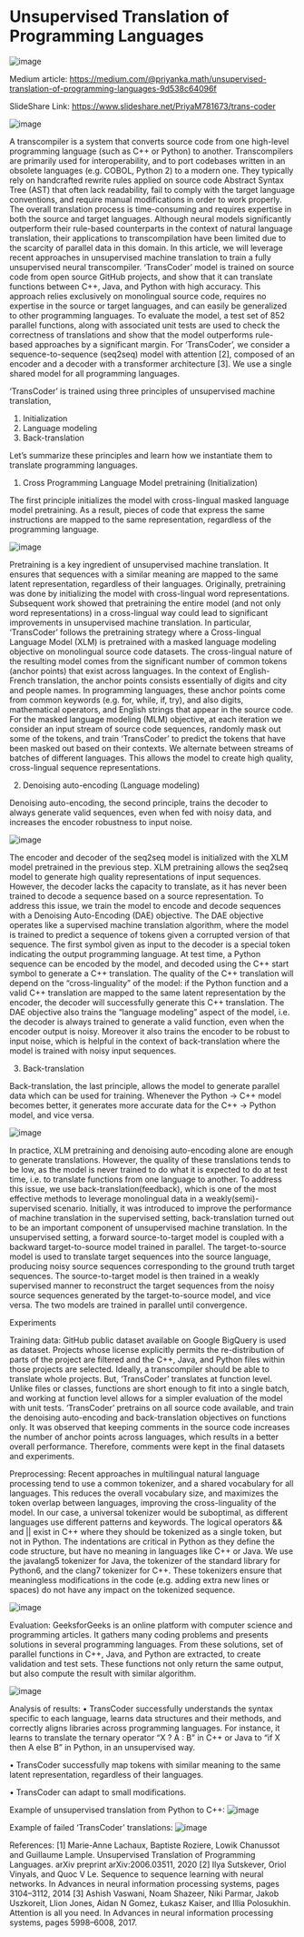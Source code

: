 # Unsupervised Translation of Programming Languages

![image](https://user-images.githubusercontent.com/21059586/144098657-8a0e289c-ff53-4af6-8ba7-f2d81d86cb4c.png)

Medium article: https://medium.com/@priyanka.math/unsupervised-translation-of-programming-languages-9d538c64096f

SlideShare Link: https://www.slideshare.net/PriyaM781673/trans-coder

![image](https://user-images.githubusercontent.com/21059586/144098139-2de939b5-0c42-48b7-a75a-0040c1ebbafa.png)

A transcompiler is a system that converts source code from one high-level programming language (such as C++ or Python) to another. Transcompilers are primarily used for interoperability, and to port codebases written in an obsolete languages (e.g. COBOL, Python 2) to a modern one. They typically rely on handcrafted rewrite rules applied on source code Abstract Syntax Tree (AST) that often lack readability, fail to comply with the target language conventions, and require manual modifications in order to work properly. The overall translation process is time-consuming and requires expertise in both the source and target languages. Although neural models significantly outperform their rule-based counterparts in the context of natural language translation, their applications to transcompilation have been limited due to the scarcity of parallel data in this domain. In this article, we will leverage recent approaches in unsupervised machine translation to train a fully unsupervised neural transcompiler. 
‘TransCoder’ model is trained on source code from open source GitHub projects, and show that it can translate functions between C++, Java, and Python with high accuracy. This approach relies exclusively on monolingual source code, requires no expertise in the source or target languages, and can easily be generalized to other programming languages. To evaluate the model, a test set of 852 parallel functions, along with associated unit tests are used to check the correctness of translations and show that the model outperforms rule-based approaches by a significant margin. 
For ‘TransCoder’, we consider a sequence-to-sequence (seq2seq) model with attention [2], composed of an encoder and a decoder with a transformer architecture [3]. We use a single shared model for all programming languages. 

‘TransCoder’ is trained using three principles of unsupervised machine translation, 
1.	Initialization
2.	Language modeling
3.	Back-translation

Let’s summarize these principles and learn how we instantiate them to translate programming languages.

1.	Cross Programming Language Model pretraining (Initialization)

The first principle initializes the model with cross-lingual masked language model pretraining. As a result, pieces of code that express the same instructions are mapped to the same representation, regardless of the programming language.

![image](https://user-images.githubusercontent.com/21059586/144099045-53de937c-0027-4456-84c6-57fc56319313.png)

Pretraining is a key ingredient of unsupervised machine translation. It ensures that sequences with a similar meaning are mapped to the same latent representation, regardless of their languages. Originally, pretraining was done by initializing the model with cross-lingual word representations. Subsequent work showed that pretraining the entire model (and not only word representations) in a cross-lingual way could lead to significant improvements in unsupervised machine translation. 
In particular, ‘TransCoder’ follows the pretraining strategy where a Cross-lingual Language Model (XLM) is pretrained with a masked language modeling objective on monolingual source code datasets.
The cross-lingual nature of the resulting model comes from the significant number of common tokens (anchor points) that exist across languages. In the context of English-French translation, the anchor points consists essentially of digits and city and people names. In programming languages, these anchor points come from common keywords (e.g. for, while, if, try), and also digits, mathematical operators, and English strings that appear in the source code.
For the masked language modeling (MLM) objective, at each iteration we consider an input stream of source code sequences, randomly mask out some of the tokens, and train ‘TransCoder’ to predict the tokens that have been masked out based on their contexts. We alternate between streams of batches of different languages. This allows the model to create high quality, cross-lingual sequence representations.

2.	Denoising auto-encoding (Language modeling)

Denoising auto-encoding, the second principle, trains the decoder to always generate valid sequences, even when fed with noisy data, and increases the encoder robustness to input noise.

![image](https://user-images.githubusercontent.com/21059586/144099232-5749a5d4-9ee7-466a-81cf-87c82bfb4d52.png)

The encoder and decoder of the seq2seq model is initialized with the XLM model pretrained in the previous step. 
XLM pretraining allows the seq2seq model to generate high quality representations of input sequences. However, the decoder lacks the capacity to translate, as it has never been trained to decode a sequence based on a source representation. To address this issue, we train the model to encode and decode sequences with a Denoising Auto-Encoding (DAE) objective. The DAE objective operates like a supervised machine translation algorithm, where the model is trained to predict a sequence of tokens given a corrupted version of that sequence.
The first symbol given as input to the decoder is a special token indicating the output programming language. At test time, a Python sequence can be encoded by the model, and decoded using the C++ start symbol to generate a C++ translation. The quality of the C++ translation will depend on the “cross-linguality” of the model: if the Python function and a valid C++ translation are mapped to the same latent representation by the encoder, the decoder will successfully generate this C++ translation.
The DAE objective also trains the “language modeling” aspect of the model, i.e. the decoder is always trained to generate a valid function, even when the encoder output is noisy. Moreover it also trains the encoder to be robust to input noise, which is helpful in the context of back-translation where the model is trained with noisy input sequences.

3.	Back-translation

Back-translation, the last principle, allows the model to generate parallel data which can be used for training. Whenever the Python → C++ model becomes better, it generates more accurate data for the C++ → Python model, and vice versa.

![image](https://user-images.githubusercontent.com/21059586/144099326-c0851878-6966-4d80-9f58-9621e4ce47ef.png)

In practice, XLM pretraining and denoising auto-encoding alone are enough to generate translations. However, the quality of these translations tends to be low, as the model is never trained to do what it is expected to do at test time, i.e. to translate functions from one language to another. To address this issue, we use back-translation(feedback), which is one of the most effective methods to leverage monolingual data in a weakly(semi)-supervised scenario. Initially, it was introduced to improve the performance of machine translation in the supervised setting, back-translation turned out to be an important component of unsupervised machine translation.
In the unsupervised setting, a forward source-to-target model is coupled with a backward target-to-source model trained in parallel. The target-to-source model is used to translate target sequences into the source language, producing noisy source sequences corresponding to the ground truth target sequences. The source-to-target model is then trained in a weakly supervised manner to reconstruct the target sequences from the noisy source sequences generated by the target-to-source model, and vice versa. The two models are trained in parallel until convergence.

Experiments

Training data:
GitHub public dataset available on Google BigQuery is used as dataset. Projects whose license explicitly permits the re-distribution of parts of the project are filtered and the C++, Java, and Python files within those projects are selected. Ideally, a transcompiler should be able to translate whole projects. But, ‘TransCoder’ translates at function level. Unlike files or classes, functions are short enough to fit into a single batch, and working at function level allows for a simpler evaluation of the model with unit tests. ‘TransCoder’ pretrains on all source code available, and train the denoising auto-encoding and back-translation objectives on functions only. It was observed that keeping comments in the source code increases the number of anchor points across languages, which results in a better overall performance. Therefore, comments were kept in the final datasets and experiments.

Preprocessing:
Recent approaches in multilingual natural language processing tend to use a common tokenizer, and a shared vocabulary for all languages. This reduces the overall vocabulary size, and maximizes the token overlap between languages, improving the cross-linguality of the model. In our case, a universal tokenizer would be suboptimal, as different languages use different patterns and keywords. The logical operators && and || exist in C++ where they should be tokenized as a single token, but not in Python. The indentations are critical in Python as they define the code structure, but have no meaning in languages like C++ or Java. We use the javalang5 tokenizer for Java, the tokenizer of the standard library for Python6, and the clang7 tokenizer for C++. These tokenizers ensure that meaningless modifications in the code (e.g. adding extra new lines or spaces) do not have any impact on the tokenized sequence.

![image](https://user-images.githubusercontent.com/21059586/144099608-04b0f773-8be1-48d2-a920-fc348cdf8bfe.png)

Evaluation:
GeeksforGeeks is an online platform with computer science and programming articles. It gathers many coding problems and presents solutions in several programming languages. From these solutions, set of parallel functions in C++, Java, and Python are extracted, to create validation and test sets. These functions not only return the same output, but also compute the result with similar algorithm.

![image](https://user-images.githubusercontent.com/21059586/144099685-02dcf32d-2a2c-4a15-8164-a31c2cff978c.png)

Analysis of results:
•	TransCoder successfully understands the syntax specific to each language, learns data structures and their methods, and correctly aligns libraries across programming languages. For instance, it learns to translate the ternary operator “X ? A : B” in C++ or Java to “if X then A else B” in Python, in an unsupervised way. 

•	TransCoder successfully map tokens with similar meaning to the same latent representation, regardless of their languages.

•	TransCoder can adapt to small modifications.

Example of unsupervised translation from Python to C++:
![image](https://user-images.githubusercontent.com/21059586/144099798-c2ded334-837f-4a33-99ce-3c2ab370ea3b.png)

Example of failed ‘TransCoder’ translations:
![image](https://user-images.githubusercontent.com/21059586/144099867-4c1bfc7b-18e9-49ab-9b27-2500f90b2b7b.png)

References:
[1] Marie-Anne Lachaux, Baptiste Roziere, Lowik Chanussot and Guillaume Lample. Unsupervised Translation of Programming Languages. arXiv preprint arXiv:2006.03511, 2020
[2] Ilya Sutskever, Oriol Vinyals, and Quoc V Le. Sequence to sequence learning with neural networks. In Advances in neural information processing systems, pages 3104–3112, 2014
[3] Ashish Vaswani, Noam Shazeer, Niki Parmar, Jakob Uszkoreit, Llion Jones, Aidan N Gomez, Łukasz Kaiser, and Illia Polosukhin. Attention is all you need. In Advances in neural information processing systems, pages 5998–6008, 2017.
